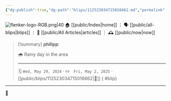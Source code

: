 ```yaml
---
{"dg-publish":true,"dg-path":"blips/112523034715016662.md","permalink":"/blips/112523034715016662/","title":"philipp on mastodon @ 2024-05-29"}
---
```



<div class="transclusion internal-embed is-loaded"><div class="markdown-embed">




![flenker-logo-RGB.png|40](/img/user/attachments/flenker-logo-RGB.png)
🏠 [[public/Index\|home]]  ⋮ 🗣️ [[public/all-blips\|blips]] ⋮  📝 [[public/All Articles\|articles]]  ⋮ 🕰️ [[public/now\|now]]


</div></div>


> [!summary] **philipp**:
>
> 🌧️ Rainy day in the area
> - - -
>
> 🗓️ <code>Wed, May 29, 2024</code>  · ✏️ <code> Fri, May 2, 2025</code>  · [[public/blips/112523034715016662\|🔗]]
{ #blip}


- - -

 👾
